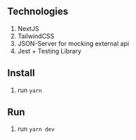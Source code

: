 ## Technologies

1. NextJS
2. TailwindCSS
3. JSON-Server for mocking external api
4. Jest + Testing Library

## Install

1. run `yarn`

## Run

1. run `yarn dev`

